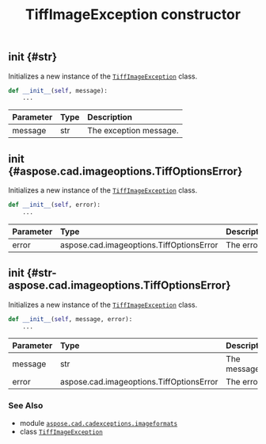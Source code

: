 ﻿---
title: TiffImageException constructor
second_title: Aspose.CAD for Python via .NET API References
description: 
type: docs
weight: 10
url: /python-net/aspose.cad.cadexceptions.imageformats/tiffimageexception/__init__/
is_root: false
---

## __init__ {#str}

Initializes a new instance of the [`TiffImageException`](/cad/python-net/aspose.cad.cadexceptions.imageformats/tiffimageexception) class.



```python
def __init__(self, message):
    ...
```


| Parameter | Type | Description |
| :- | :- | :- |
| message | str | The exception message. |


## __init__ {#aspose.cad.imageoptions.TiffOptionsError}

Initializes a new instance of the [`TiffImageException`](/cad/python-net/aspose.cad.cadexceptions.imageformats/tiffimageexception) class.



```python
def __init__(self, error):
    ...
```


| Parameter | Type | Description |
| :- | :- | :- |
| error | aspose.cad.imageoptions.TiffOptionsError | The error. |


## __init__ {#str-aspose.cad.imageoptions.TiffOptionsError}

Initializes a new instance of the [`TiffImageException`](/cad/python-net/aspose.cad.cadexceptions.imageformats/tiffimageexception) class.



```python
def __init__(self, message, error):
    ...
```


| Parameter | Type | Description |
| :- | :- | :- |
| message | str | The message. |
| error | aspose.cad.imageoptions.TiffOptionsError | The error. |



### See Also
* module [`aspose.cad.cadexceptions.imageformats`](../../)
* class [`TiffImageException`](/cad/python-net/aspose.cad.cadexceptions.imageformats/tiffimageexception)
